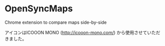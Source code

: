 # OpenSyncMaps
Chrome extension to compare maps side-by-side

アイコンはICOOON MONO (http://icooon-mono.com/) から使用させていただきました。
